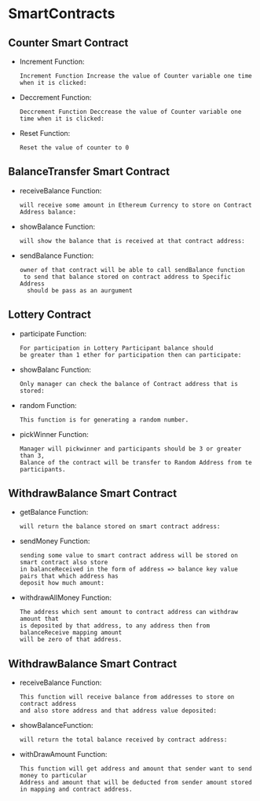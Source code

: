 # SmartContracts
 ## Counter Smart Contract

- Increment Function:

      Increment Function Increase the value of Counter variable one time when it is clicked:
- Deccrement Function:

      Deccrement Function Deccrease the value of Counter variable one time when it is clicked:
- Reset Function:

      Reset the value of counter to 0
      
 ## BalanceTransfer Smart Contract

- receiveBalance Function:

      will receive some amount in Ethereum Currency to store on Contract Address balance:
- showBalance Function:

      will show the balance that is received at that contract address:
- sendBalance Function:

      owner of that contract will be able to call sendBalance function
       to send that balance stored on contract address to Specific Address
        should be pass as an aurgument

## Lottery Contract

- participate Function:

      For participation in Lottery Participant balance should
      be greater than 1 ether for participation then can participate:
- showBalanc Function:

      Only manager can check the balance of Contract address that is stored:
- random Function:

      This function is for generating a random number.
- pickWinner Function:

      Manager will pickwinner and participants should be 3 or greater than 3,
      Balance of the contract will be transfer to Random Address from te participants.

## WithdrawBalance Smart Contract

- getBalance Function:

      will return the balance stored on smart contract address:
- sendMoney Function:

      sending some value to smart contract address will be stored on smart contract also store
      in balanceReceived in the form of address => balance key value pairs that which address has
      deposit how much amount:
- withdrawAllMoney Function:

      The address which sent amount to contract address can withdraw amount that
      is deposited by that address, to any address then from balanceReceive mapping amount
      will be zero of that address.

## WithdrawBalance Smart Contract

- receiveBalance Function:

      This function will receive balance from addresses to store on contract address
      and also store address and that address value deposited:
- showBalanceFunction:

      will return the total balance received by contract address:
- withDrawAmount Function:

      This function will get address and amount that sender want to send money to particular
      Address and amount that will be deducted from sender amount stored in mapping and contract address.

